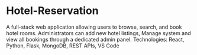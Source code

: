 # Hotel-Reservation
A full-stack web application allowing users to browse, search, and book hotel rooms. Administrators can add new hotel listings, Manage system and view all bookings through a dedicated admin panel. Technologies: React, Python, Flask, MongoDB, REST APIs, VS Code
